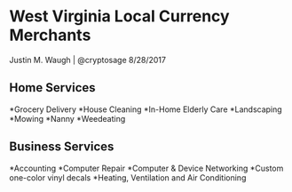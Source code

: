 # West Virginia Local Currency Merchants
Justin M. Waugh | @cryptosage
8/28/2017


Home Services
----------------

*Grocery Delivery
*House Cleaning
*In-Home Elderly Care
*Landscaping
*Mowing
*Nanny
*Weedeating

Business Services
----------------
*Accounting
*Computer Repair
*Computer & Device Networking
*Custom one-color vinyl decals
*Heating, Ventilation and Air Conditioning

